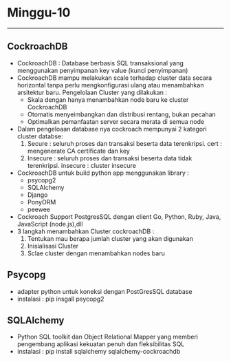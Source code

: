 # Minggu-10 #
- - - - 
## CockroachDB ##

* CockroachDB : Database berbasis SQL transaksional yang menggunakan penyimpanan key value (kunci penyimpanan)
* CockroachDB mampu melakukan scale terhadap cluster data secara horizontal tanpa perlu mengkonfigurasi ulang atau menambahkan arsitektur baru. Pengelolaan Cluster yang dilakukan :
    - Skala dengan hanya menambahkan node baru ke cluster CockroachDB
    - Otomatis menyeimbangkan dan distribusi rentang, bukan pecahan
    - Optimalkan pemanfaatan server secara merata di semua node
* Dalam pengeloaan database nya cockroach mempunyai 2 kategori cluster databse:
    1. Secure : seluruh proses dan transaksi beserta data terenkripsi. cert : mengenerate CA certificate dan key
    2. Insecure : seluruh proses dan transaksi beserta data tidak terenkripsi. insecure : cluster insecure
* CockroachDB untuk build python app menggunakan library :
    - psycopg2
    - SQLAlchemy
    - Django
    - PonyORM
    - peewee
* Cockroach Support PostgresSQL dengan client Go, Python, Ruby, Java, JavaScript (node.js),dll
* 3 langkah menambahkan Cluster cockroachDB :
    1. Tentukan mau berapa jumlah cluster yang akan digunakan
    2. Inisialisasi Cluster
    3. Sclae cluster dengan menambahkan nodes baru

## Psycopg ##

* adapter python untuk koneksi dengan PostGresSQL database
* instalasi : pip insgall psycopg2
## SQLAlchemy ##

* Python SQL toolkit dan Object Relational Mapper yang memberi pengembang aplikasi kekuatan penuh dan fleksibilitas SQL
* instalasi : pip install sqlalchemy sqlalchemy-cockroachdb
